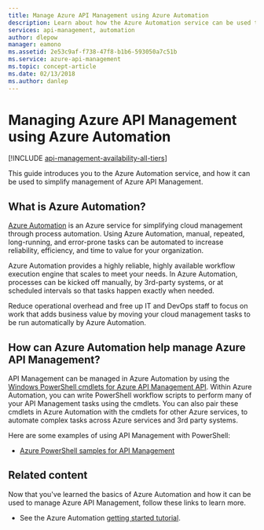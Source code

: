 ```yaml
---
title: Manage Azure API Management using Azure Automation
description: Learn about how the Azure Automation service can be used to manage Azure API Management.
services: api-management, automation
author: dlepow
manager: eamono
ms.assetid: 2e53c9af-f738-47f8-b1b6-593050a7c51b
ms.service: azure-api-management
ms.topic: concept-article
ms.date: 02/13/2018
ms.author: danlep
---
```

# Managing Azure API Management using Azure Automation

[!INCLUDE [api-management-availability-all-tiers](../../includes/api-management-availability-all-tiers.md)]

This guide introduces you to the Azure Automation service, and how it can be used to simplify management of Azure API Management.

## What is Azure Automation?
[Azure Automation](https://azure.microsoft.com/services/automation/) is an Azure service for simplifying cloud management through process automation. Using Azure Automation, manual, repeated, long-running, and error-prone tasks can be automated to increase reliability, efficiency, and time to value for your organization.

Azure Automation provides a highly reliable, highly available workflow execution engine that scales to meet your needs. In Azure Automation, processes can be kicked off manually, by 3rd-party systems, or at scheduled intervals so that tasks happen exactly when needed.

Reduce operational overhead and free up IT and DevOps staff to focus on work that adds business value by moving your cloud management tasks to be run automatically by Azure Automation.

## How can Azure Automation help manage Azure API Management?
API Management can be managed in Azure Automation by using the [Windows PowerShell cmdlets for Azure API Management API](/powershell/module/az.apimanagement). Within Azure Automation, you can write PowerShell workflow scripts to perform many of your API Management tasks using the cmdlets. You can also pair these cmdlets in Azure Automation with the cmdlets for other Azure services, to automate complex tasks across Azure services and 3rd party systems.

Here are some examples of using API Management with PowerShell:

* [Azure PowerShell samples for API Management](./powershell-samples.md)

## Related content
Now that you've learned the basics of Azure Automation and how it can be used to manage Azure API Management, follow these links to learn more.

* See the Azure Automation [getting started tutorial](../automation/learn/powershell-runbook-managed-identity.md).
